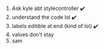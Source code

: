 1. Ask kyle abt stylecontroller ✔️
2. understand the code lol ✔️
3. labels editible at end (kind of lol) ✔️
4. values don't stay
5. sam

